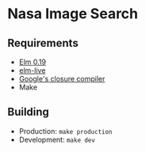 Nasa Image Search
=================

Requirements
------------

* [Elm 0.19](https://guide.elm-lang.org/install.html)
* [elm-live](https://github.com/wking-io/elm-live#if-you-are-using-elm-019)
* [Google's closure compiler](https://developers.google.com/closure/compiler/)
* Make


Building
--------

* Production: `make production`
* Development: `make dev`
